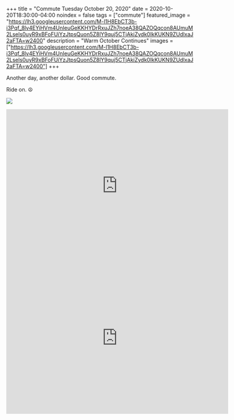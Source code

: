 +++
title =  "Commute Tuesday October 20, 2020"
date = 2020-10-20T18:30:00-04:00
noindex = false
tags = ["commute"]
featured_image = "https://lh3.googleusercontent.com/M-l1H8EbCT3b-i3Pqf_8lv4EYiHVm4UnIeuGeKKHYDrRxuJZh7noeA38QAZOQqcon8AUmuM2Lsels0uyR9xBFoFUiYzJtpsQuon5Z8lY9quj5CTjAkiZydk0IkKUKN9ZUdlxaJ2aFTA=w2400"
description = "Warm October Continues"
images = ["https://lh3.googleusercontent.com/M-l1H8EbCT3b-i3Pqf_8lv4EYiHVm4UnIeuGeKKHYDrRxuJZh7noeA38QAZOQqcon8AUmuM2Lsels0uyR9xBFoFUiYzJtpsQuon5Z8lY9quj5CTjAkiZydk0IkKUKN9ZUdlxaJ2aFTA=w2400"]
+++

Another day, another dollar. Good commute.

Ride on. ☮

<a href='https://lh3.googleusercontent.com/M-l1H8EbCT3b-i3Pqf_8lv4EYiHVm4UnIeuGeKKHYDrRxuJZh7noeA38QAZOQqcon8AUmuM2Lsels0uyR9xBFoFUiYzJtpsQuon5Z8lY9quj5CTjAkiZydk0IkKUKN9ZUdlxaJ2aFTA=w2400'><img src='https://lh3.googleusercontent.com/M-l1H8EbCT3b-i3Pqf_8lv4EYiHVm4UnIeuGeKKHYDrRxuJZh7noeA38QAZOQqcon8AUmuM2Lsels0uyR9xBFoFUiYzJtpsQuon5Z8lY9quj5CTjAkiZydk0IkKUKN9ZUdlxaJ2aFTA=w2400'></a>

<iframe height='405' width='590' frameborder='0' allowtransparency='true' scrolling='no' src='https://www.strava.com/activities/4219116723/embed/6cb28ab9009b888a6301a257da845d0783c5139e'></iframe>

<iframe height='405' width='590' frameborder='0' allowtransparency='true' scrolling='no' src='https://www.strava.com/activities/4222069000/embed/2fd86cbb540f15d4be8056206dd3fe3d8a776c3b'></iframe>
